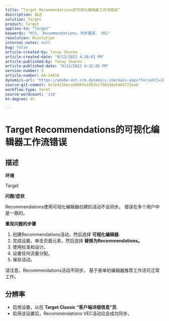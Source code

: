 ```yaml
---
title: “Target Recommendations的可视化编辑器工作流错误”
description: 描述
solution: Target
product: Target
applies-to: "Target"
keywords: "KCS， Recommendations，同步错误， VEC"
resolution: Resolution
internal-notes: null
bug: false
article-created-by: Tanay Sharma .
article-created-date: "9/12/2022 4:28:01 PM"
article-published-by: Tanay Sharma .
article-published-date: "9/12/2022 4:32:05 PM"
version-number: 5
article-number: KA-14016
dynamics-url: "https://adobe-ent.crm.dynamics.com/main.aspx?forceUCI=1&pagetype=entityrecord&etn=knowledgearticle&id=4bbfbbd8-b732-ed11-9db1-002248086735"
source-git-commit: 0c3e421beca46d9fe1952b1f98538a50697216a0
workflow-type: tm+mt
source-wordcount: '116'
ht-degree: 4%

---
```


# Target Recommendations的可视化编辑器工作流错误

## 描述


<b>环境</b>

Target



<b>问题/症状</b>

Recommendations使用可视化编辑器创建的活动不会同步。 错误在多个用户中是一致的。

<b>重现问题的步骤</b>

1. 创建Recommendations活动，然后选择 <b>可视化编辑器</b>.
2. 完成设置，单击页面元素，然后选择 <b>替换为Recommendations。</b>
3. 使用标准和设计。
4. 设置任何流量分配。
5. 保存活动。




请注意，Recommendations活动不同步。 基于表单的编辑器推荐工作流可正常工作。


## 分辨率


- 启用设置，以在 <b>Target Classic </b> <b>“客户端详细信息”页</b>.
- 启用该设置后，Recommendations VEC活动应会成功同步。




